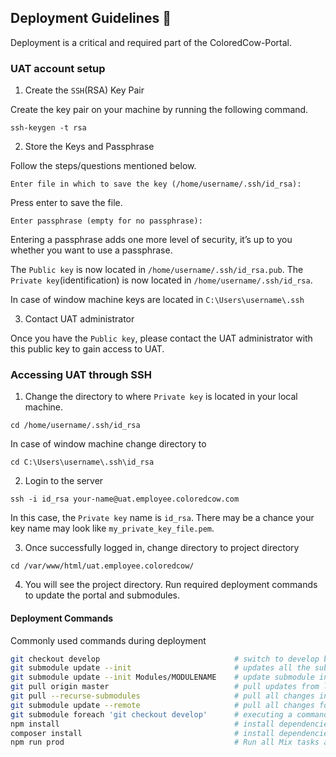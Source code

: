 ## Deployment Guidelines :mag_right:
Deployment is a critical and required part of the ColoredCow-Portal.

### UAT account setup
1. Create the `SSH`(RSA) Key Pair

Create the key pair on your machine by running the following command.
```
ssh-keygen -t rsa
```
2. Store the Keys and Passphrase

Follow the steps/questions mentioned below. 
```
Enter file in which to save the key (/home/username/.ssh/id_rsa):
```
Press enter to save the file.
```
Enter passphrase (empty for no passphrase):
```
Entering a passphrase adds one more level of security, it’s up to you whether you want to use a passphrase.

The `Public key` is now located in ```/home/username/.ssh/id_rsa.pub```. The `Private key`(identification) is now located in ```/home/username/.ssh/id_rsa```.

In case of window machine keys are located in ```C:\Users\username\.ssh```

3. Contact UAT administrator

Once you have the `Public key`, please contact the UAT administrator with this public key to gain access to UAT.

### Accessing UAT through SSH
1. Change the directory to where `Private key` is located in your local machine.
```
cd /home/username/.ssh/id_rsa
```
In case of window machine change directory to 
```
cd C:\Users\username\.ssh\id_rsa
```
2. Login to the server
```
ssh -i id_rsa your-name@uat.employee.coloredcow.com
```
In this case, the `Private key` name is ```id_rsa```. There may be a chance your key name may look like ```my_private_key_file.pem```.

3. Once successfully logged in, change directory to project directory
```
cd /var/www/html/uat.employee.coloredcow/
```
4. You will see the project directory. Run required deployment commands to update the portal and submodules.

#### Deployment Commands
Commonly used commands during deployment
```sh
git checkout develop                              # switch to develop branch
git submodule update --init                       # updates all the submodules
git submodule update --init Modules/MODULENAME    # update submodule individually
git pull origin master                            # pull updates from latest master
git pull --recurse-submodules                     # pull all changes in the portal and submodules
git submodule update --remote                     # pull all changes for the submodules
git submodule foreach 'git checkout develop'      # executing a command on every submodule
npm install                                       # install dependencies
composer install                                  # install dependencies
npm run prod                                      # Run all Mix tasks and minify output...
```